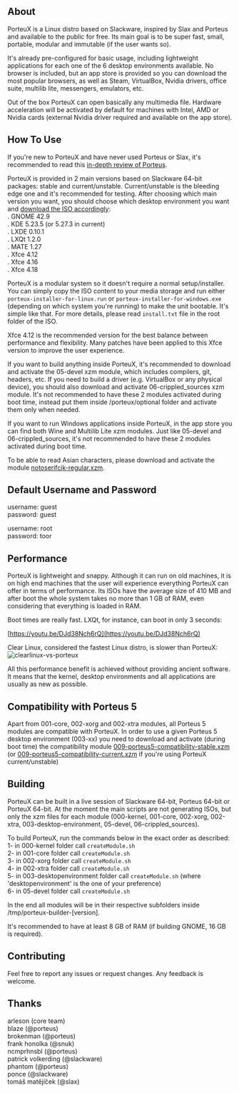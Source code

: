 ## About

PorteuX is a Linux distro based on Slackware, inspired by Slax and Porteus and available to the public for free. Its main goal is to be super fast, small, portable, modular and immutable (if the user wants so).

It's already pre-configured for basic usage, including lightweight applications for each one of the 6 desktop environments available. No browser is included, but an app store is provided so you can download the most popular browsers, as well as Steam, VirtualBox, Nvidia drivers, office suite, multilib lite, messengers, emulators, etc.

Out of the box PorteuX can open basically any multimedia file. Hardware acceleration will be activated by default for machines with Intel, AMD or Nvidia cards (external Nvidia driver required and available on the app store).

## How To Use

If you're new to PorteuX and have never used Porteus or Slax, it's recommended to read this [in-depth review of Porteus](https://medium.com/@fulalas/porteus-5-review-a-different-and-powerful-linux-distro-33df8789a758).

PorteuX is provided in 2 main versions based on Slackware 64-bit packages: stable and current/unstable. Current/unstable is the bleeding edge one and it's recommended for testing. After choosing which main version you want, you should choose which desktop environment you want and [download the ISO accordingly](https://github.com/porteux/porteux/releases): <br />
. GNOME 42.9<br />
. KDE 5.23.5 (or 5.27.3 in current)<br />
. LXDE 0.10.1<br />
. LXQt 1.2.0<br />
. MATE 1.27<br />
. Xfce 4.12<br />
. Xfce 4.16<br />
. Xfce 4.18<br />

PorteuX is a modular system so it doesn't require a normal setup/installer. You can simply copy the ISO content to your media storage and run either `porteux-installer-for-linux.run` or `porteux-installer-for-windows.exe` (depending on which system you're running) to make the unit bootable. It's simple like that. For more details, please read `install.txt` file in the root folder of the ISO.

Xfce 4.12 is the recommended version for the best balance between performance and flexibility. Many patches have been applied to this Xfce version to improve the user experience.

If you want to build anything inside PorteuX, it's recommended to download and activate the 05-devel xzm module, which includes compilers, git, headers, etc. If you need to build a driver (e.g. VirtualBox or any physical device), you should also download and activate 06-crippled_sources xzm module. It's not recommended to have these 2 modules activated during boot time, instead put them inside /porteux/optional folder and activate them only when needed.

If you want to run Windows applications inside PorteuX, in the app store you can find both Wine and Multilib Lite xzm modules. Just like 05-devel and 06-crippled_sources, it's not recommended to have these 2 modules activated during boot time.

To be able to read Asian characters, please download and activate the module [notoserifcjk-regular.xzm](https://github.com/porteux/porteux/raw/main/extras/notoserifcjk-regular.xzm).

## Default Username and Password

username: guest<br />
password: guest<br />

username: root<br />
password: toor<br />

## Performance

PorteuX is lightweight and snappy. Although it can run on old machines, it is on high end machines that the user will experience everything PorteuX can offer in terms of performance. Its ISOs have the average size of 410 MB and after boot the whole system takes no more than 1 GB of RAM, even considering that everything is loaded in RAM.

Boot times are really fast. LXQt, for instance, can boot in only 3 seconds:

[https://youtu.be/DJd38Nch6rQ](https://youtu.be/DJd38Nch6rQ)

Clear Linux, considered the fastest Linux distro, is slower than PorteuX:
![clearlinux-vs-porteux](https://user-images.githubusercontent.com/126424580/230231475-8f2f3f68-8ac1-4338-924c-5aa7c147bd8c.png)

All this performance benefit is achieved without providing ancient software. It means that the kernel, desktop environments and all applications are usually as new as possible.

## Compatibility with Porteus 5

Apart from 001-core, 002-xorg and 002-xtra modules, all Porteus 5 modules are compatible with PorteuX. In order to use a given Porteus 5 desktop environment (003-xx) you need to download and activate (during boot time) the compatibility module [009-porteus5-compatibility-stable.xzm](https://github.com/porteux/porteux/raw/main/extras/009-porteus5-compatibility-stable.xzm) (or [009-porteus5-compatibility-current.xzm](https://github.com/porteux/porteux/raw/main/extras/009-porteus5-compatibility-current.xzm) if you're using PorteuX current/unstable)

## Building

PorteuX can be built in a live session of Slackware 64-bit, Porteus 64-bit or PorteuX 64-bit. At the moment the main scripts are not generating ISOs, but only the xzm files for each module (000-kernel, 001-core, 002-xorg, 002-xtra, 003-desktop-environment, 05-devel, 06-crippled_sources).

To build PorteuX, run the commands below in the exact order as described: <br />
1- in 000-kernel folder call `createModule.sh`<br />
2- in 001-core folder call `createModule.sh`<br />
3- in 002-xorg folder call `createModule.sh`<br />
4- in 002-xtra folder call `createModule.sh`<br />
5- in 003-desktopenvironment folder call `createModule.sh` (where 'desktopenvironment' is the one of your preference)<br />
6- in 05-devel folder call `createModule.sh`<br />

In the end all modules will be in their respective subfolders inside /tmp/porteux-builder-[version].

It's recommended to have at least 8 GB of RAM (if building GNOME, 16 GB is required).

## Contributing

Feel free to report any issues or request changes. Any feedback is welcome.

## Thanks

arleson (core team)<br />
blaze (@porteus)<br />
brokenman (@porteus)<br />
frank honolka (@snuk)<br />
ncmprhnsbl (@porteus)<br />
patrick volkerding (@slackware)<br />
phantom (@porteus)<br />
ponce (@slackware)<br />
tomáš matějíček (@slax)<br />
